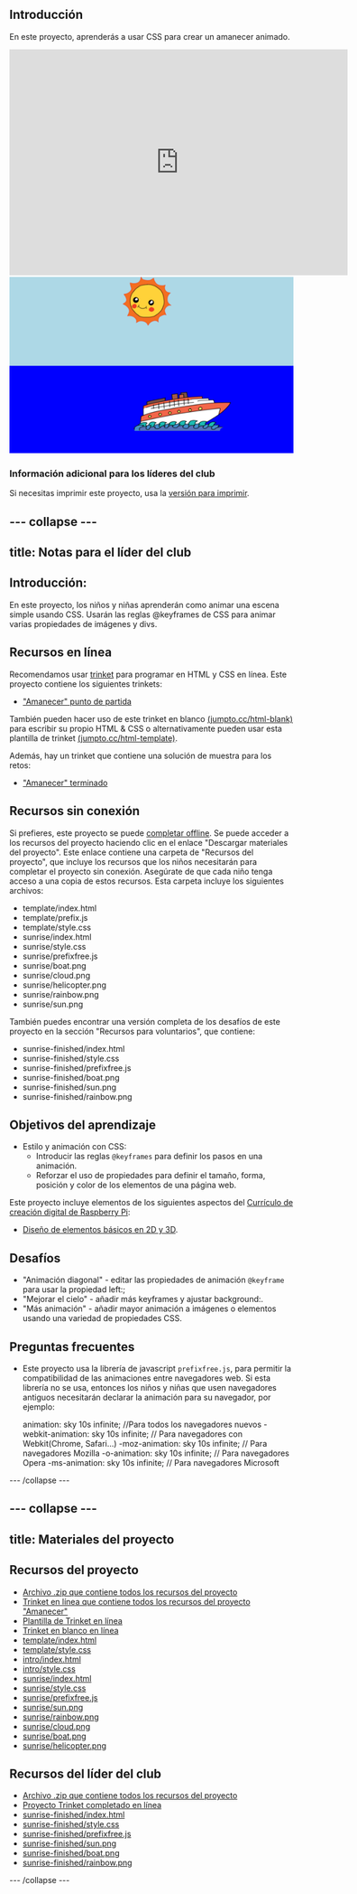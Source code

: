 ## Introducción

En este proyecto, aprenderás a usar CSS para crear un amanecer animado.

<div class="trinket">
  <iframe src="https://trinket.io/embed/html/abcc0284a3?outputOnly=true&start=result" width="600" height="400" frameborder="0" marginwidth="0" marginheight="0" allowfullscreen>
  </iframe>
  <img src="images/sunrise-final.png">
</div>

### Información adicional para los líderes del club

Si necesitas imprimir este proyecto, usa la [versión para imprimir](https://projects.raspberrypi.org/en/projects/sunrise/print).

## \--- collapse \---

## title: Notas para el líder del club

## Introducción:

En este proyecto, los niños y niñas aprenderán como animar una escena simple usando CSS. Usarán las reglas @keyframes de CSS para animar varias propiedades de imágenes y divs.

## Recursos en línea

Recomendamos usar [trinket](https://trinket.io/) para programar en HTML y CSS en línea. Este proyecto contiene los siguientes trinkets:

+ ["Amanecer" punto de partida](http://jumpto.cc/web-sunrise)

También pueden hacer uso de este trinket en blanco [(jumpto.cc/html-blank)](http://jumpto.cc/html-blank) para escribir su propio HTML & CSS o alternativamente pueden usar esta plantilla de trinket [(jumpto.cc/html-template)](http://jumpto.cc/html-template).

Además, hay un trinket que contiene una solución de muestra para los retos:

+ ["Amanecer" terminado](https://trinket.io/html/abcc0284a3)

## Recursos sin conexión

Si prefieres, este proyecto se puede [completar offline](../offline.html). Se puede acceder a los recursos del proyecto haciendo clic en el enlace "Descargar materiales del proyecto". Este enlace contiene una carpeta de "Recursos del proyecto", que incluye los recursos que los niños necesitarán para completar el proyecto sin conexión. Asegúrate de que cada niño tenga acceso a una copia de estos recursos. Esta carpeta incluye los siguientes archivos:

+ template/index.html
+ template/prefix.js
+ template/style.css
+ sunrise/index.html
+ sunrise/style.css
+ sunrise/prefixfree.js
+ sunrise/boat.png
+ sunrise/cloud.png
+ sunrise/helicopter.png
+ sunrise/rainbow.png
+ sunrise/sun.png

También puedes encontrar una versión completa de los desafíos de este proyecto en la sección "Recursos para voluntarios", que contiene:

+ sunrise-finished/index.html
+ sunrise-finished/style.css
+ sunrise-finished/prefixfree.js
+ sunrise-finished/boat.png
+ sunrise-finished/sun.png
+ sunrise-finished/rainbow.png

## Objetivos del aprendizaje

+ Estilo y animación con CSS: 
    + Introducir las reglas `@keyframes` para definir los pasos en una animación.
    + Reforzar el uso de propiedades para definir el tamaño, forma, posición y color de los elementos de una página web.

Este proyecto incluye elementos de los siguientes aspectos del [Currículo de creación digital de Raspberry Pi](http://rpf.io/curriculum):

+ [Diseño de elementos básicos en 2D y 3D](https://www.raspberrypi.org/curriculum/design/creator).

## Desafíos

+ "Animación diagonal" - editar las propiedades de animación `@keyframe` para usar la propiedad left:;
+ "Mejorar el cielo" - añadir más keyframes y ajustar background:.
+ "Más animación" - añadir mayor animación a imágenes o elementos usando una variedad de propiedades CSS. 

## Preguntas frecuentes

+ Este proyecto usa la librería de javascript `prefixfree.js`, para permitir la compatibilidad de las animaciones entre navegadores web. Si esta librería no se usa, entonces los niños y niñas que usen navegadores antiguos necesitarán declarar la animación para su navegador, por ejemplo:

    animation: sky 10s infinite; //Para todos los navegadores nuevos
    -webkit-animation: sky 10s infinite; // Para navegadores con Webkit(Chrome, Safari...)
    -moz-animation: sky 10s infinite; // Para navegadores Mozilla
    -o-animation: sky 10s infinite; // Para navegadores Opera
    -ms-animation: sky 10s infinite; // Para navegadores Microsoft 
    

\--- /collapse \---

## \--- collapse \---

## title: Materiales del proyecto

## Recursos del proyecto

+ [Archivo .zip que contiene todos los recursos del proyecto](https://github.com/raspberrypilearning/sunrise/raw/master/en/resources/sunrise-project-resources.zip)
+ [Trinket en línea que contiene todos los recursos del proyecto "Amanecer"](http://jumpto.cc/web-sunrise)
+ [Plantilla de Trinket en línea](http://jumpto.cc/trinket-template)
+ [Trinket en blanco en línea](http://jumpto.cc/trinket-blank)
+ [template/index.html](https://github.com/raspberrypilearning/sunrise/raw/master/en/resources/template-index.html)
+ [template/style.css](https://github.com/raspberrypilearning/sunrise/raw/master/en/resources/template-style.css)
+ [intro/index.html](https://github.com/raspberrypilearning/sunrise/raw/master/en/resources/intro-index.html)
+ [intro/style.css](https://github.com/raspberrypilearning/sunrise/raw/master/en/resources/intro-style.css)
+ [sunrise/index.html](https://github.com/raspberrypilearning/sunrise/raw/master/en/resources/sunrise-index.html)
+ [sunrise/style.css](https://github.com/raspberrypilearning/sunrise/raw/master/en/resources/sunrise-style.css)
+ [sunrise/prefixfree.js](https://github.com/raspberrypilearning/sunrise/raw/master/en/resources/sunrise-prefixfree.js)
+ [sunrise/sun.png](https://github.com/raspberrypilearning/sunrise/raw/master/en/resources/sunrise-sun.png)
+ [sunrise/rainbow.png](https://github.com/raspberrypilearning/sunrise/raw/master/en/resources/sunrise-rainbow.png)
+ [sunrise/cloud.png](https://github.com/raspberrypilearning/sunrise/raw/master/en/resources/sunrise-cloud.png)
+ [sunrise/boat.png](https://github.com/raspberrypilearning/sunrise/raw/master/en/resources/sunrise-boat.png)
+ [sunrise/helicopter.png](https://github.com/raspberrypilearning/sunrise/raw/master/en/resources/sunrise-helicopter.png)

## Recursos del líder del club

+ [Archivo .zip que contiene todos los recursos del proyecto](https://github.com/raspberrypilearning/sunrise/raw/master/en/resources/sunrise-volunteer-resources.zip)
+ [Proyecto Trinket completado en línea](https://trinket.io/html/abcc0284a3)
+ [sunrise-finished/index.html](https://github.com/raspberrypilearning/sunrise/raw/master/en/resources/sunrise-finished-index.html)
+ [sunrise-finished/style.css](https://github.com/raspberrypilearning/sunrise/raw/master/en/resources/sunrise-finished-style.css)
+ [sunrise-finished/prefixfree.js](https://github.com/raspberrypilearning/sunrise/raw/master/en/resources/sunrise-finished-prefixfree.js)
+ [sunrise-finished/sun.png](https://github.com/raspberrypilearning/sunrise/raw/master/en/resources/sunrise-finished-sun.png)
+ [sunrise-finished/boat.png](https://github.com/raspberrypilearning/sunrise/raw/master/en/resources/sunrise-finished-boat.png)
+ [sunrise-finished/rainbow.png](https://github.com/raspberrypilearning/sunrise/raw/master/en/resources/sunrise-finished-rainbow.png)

\--- /collapse \---